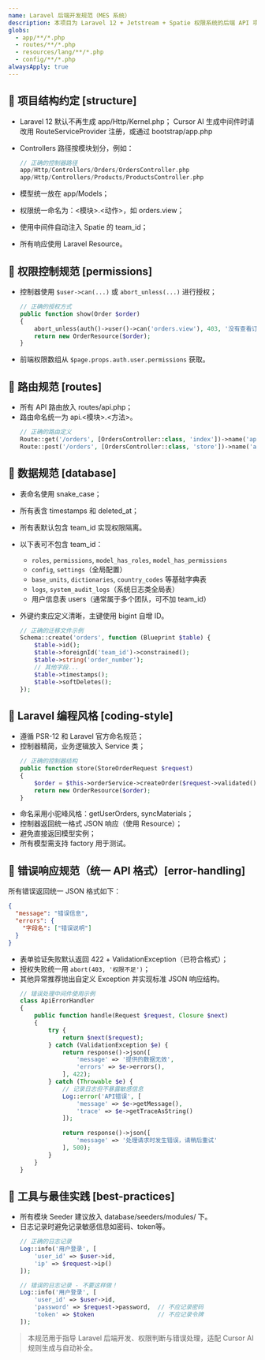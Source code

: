 ```yaml
---
name: Laravel 后端开发规范（MES 系统）
description: 本项目为 Laravel 12 + Jetstream + Spatie 权限系统的后端 API 项目，配合前端 Nuxt 3 实现服装 MES 系统。
globs:
  - app/**/*.php
  - routes/**/*.php
  - resources/lang/**/*.php
  - config/**/*.php
alwaysApply: true
---
```


## 📁 项目结构约定 [structure]
- Laravel 12 默认不再生成 app/Http/Kernel.php；
  Cursor AI 生成中间件时请改用 RouteServiceProvider 注册，或通过 bootstrap/app.php

- Controllers 路径按模块划分，例如：
  ```php
  // 正确的控制器路径
  app/Http/Controllers/Orders/OrdersController.php
  app/Http/Controllers/Products/ProductsController.php
  ```

- 模型统一放在 app/Models；
- 权限统一命名为：<模块>.<动作>，如 orders.view；
- 使用中间件自动注入 Spatie 的 team_id；
- 所有响应使用 Laravel Resource。

## 🔐 权限控制规范 [permissions]

- 控制器使用 `$user->can(...)` 或 `abort_unless(...)` 进行授权；
  ```php
  // 正确的授权方式
  public function show(Order $order)
  {
      abort_unless(auth()->user()->can('orders.view'), 403, '没有查看订单权限');
      return new OrderResource($order);
  }
  ```
- 前端权限数组从 `$page.props.auth.user.permissions` 获取。

## 🧪 路由规范 [routes]

- 所有 API 路由放入 routes/api.php；
- 路由命名统一为 api.<模块>.<方法>。
  ```php
  // 正确的路由定义
  Route::get('/orders', [OrdersController::class, 'index'])->name('api.orders.index');
  Route::post('/orders', [OrdersController::class, 'store'])->name('api.orders.store');
  ```

## 🧱 数据规范 [database]

- 表命名使用 snake_case；
- 所有表含 timestamps 和 deleted_at；
- 所有表默认包含 team_id 实现权限隔离。
- 以下表可不包含 team_id：
  - `roles`, `permissions`, `model_has_roles`, `model_has_permissions`
  - `config`, `settings`（全局配置）
  - `base_units`, `dictionaries`, `country_codes` 等基础字典表
  - `logs`, `system_audit_logs`（系统日志类全局表）
  - 用户信息表 users（通常属于多个团队，可不加 team_id）
- 外键约束应定义清晰，主键使用 bigint 自增 ID。

  ```php
  // 正确的迁移文件示例
  Schema::create('orders', function (Blueprint $table) {
      $table->id();
      $table->foreignId('team_id')->constrained();
      $table->string('order_number');
      // 其他字段...
      $table->timestamps();
      $table->softDeletes();
  });
  ```

## 🧠 Laravel 编程风格 [coding-style]

- 遵循 PSR-12 和 Laravel 官方命名规范；
- 控制器精简，业务逻辑放入 Service 类；
  ```php
  // 正确的控制器结构
  public function store(StoreOrderRequest $request)
  {
      $order = $this->orderService->createOrder($request->validated());
      return new OrderResource($order);
  }
  ```
- 命名采用小驼峰风格：getUserOrders, syncMaterials；
- 控制器返回统一格式 JSON 响应（使用 Resource）；
- 避免直接返回模型实例；
- 所有模型需支持 factory 用于测试。

## 🚨 错误响应规范（统一 API 格式）[error-handling]

所有错误返回统一 JSON 格式如下：

```json
{
  "message": "错误信息",
  "errors": {
    "字段名": ["错误说明"]
  }
}
```

- 表单验证失败默认返回 422 + ValidationException（已符合格式）；
- 授权失败统一用 `abort(403, '权限不足')`；
- 其他异常推荐抛出自定义 Exception 并实现标准 JSON 响应结构。
  ```php
  // 错误处理中间件使用示例
  class ApiErrorHandler
  {
      public function handle(Request $request, Closure $next)
      {
          try {
              return $next($request);
          } catch (ValidationException $e) {
              return response()->json([
                  'message' => '提供的数据无效',
                  'errors' => $e->errors(),
              ], 422);
          } catch (Throwable $e) {
              // 记录日志但不暴露敏感信息
              Log::error('API错误', [
                  'message' => $e->getMessage(),
                  'trace' => $e->getTraceAsString()
              ]);
              
              return response()->json([
                  'message' => '处理请求时发生错误，请稍后重试'
              ], 500);
          }
      }
  }
  ```

## 🧰 工具与最佳实践 [best-practices]
- 所有模块 Seeder 建议放入 database/seeders/modules/ 下。
- 日志记录时避免记录敏感信息如密码、token等。
  ```php
  // 正确的日志记录
  Log::info('用户登录', [
      'user_id' => $user->id,
      'ip' => $request->ip()
  ]);
  
  // 错误的日志记录 - 不要这样做！
  Log::info('用户登录', [
      'user_id' => $user->id,
      'password' => $request->password,  // 不应记录密码
      'token' => $token                  // 不应记录令牌
  ]);
  ```

> 本规范用于指导 Laravel 后端开发、权限判断与错误处理，适配 Cursor AI 规则生成与自动补全。